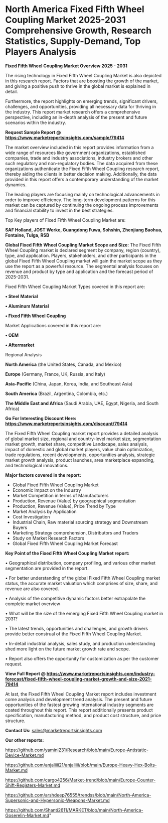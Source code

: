 # North America Fixed Fifth Wheel Coupling Market 2025-2031 Comprehensive Growth, Research Statistics, Supply-Demand,  Top Players Analysis

<Strong> Fixed Fifth Wheel Coupling Market Overview 2025 - 2031</strong>

The rising technology in Fixed Fifth Wheel Coupling Market is also depicted in this research report. Factors that are boosting the growth of the market, and giving a positive push to thrive in the global market is explained in detail.

Furthermore, the report highlights on emerging trends, significant drivers, challenges, and opportunities, providing all necessary data for thriving in the industry. This report market research offers a comprehensive perspective, including an in-depth analysis of the present and future scenarios within the industry.

<strong>Request Sample Report @ <a href=https://www.marketreportsinsights.com/sample/79414>https://www.marketreportsinsights.com/sample/79414</a></strong>

The market overview included in this report provides information from a wide range of resources like government organizations, established companies, trade and industry associations, industry brokers and other such regulatory and non-regulatory bodies. The data acquired from these organizations authenticate the Fixed Fifth Wheel Coupling research report, thereby aiding the clients in better decision making. Additionally, the data provided in this report offers a contemporary understanding of the market dynamics.

The leading players are focusing mainly on technological advancements in order to improve efficiency. The long-term development patterns for this market can be captured by continuing the ongoing process improvements and financial stability to invest in the best strategies.

Top Key players of Fixed Fifth Wheel Coupling Market are:

<strong>SAF Holland, JOST Werke, Guangdong Fuwa, Sohshin, Zhenjiang Baohua, Fontaine, Tulga, RSB</strong>

<strong><b>Global Fixed Fifth Wheel Coupling Market Scope and Size:</b></strong>
The Fixed Fifth Wheel Coupling market is declared segment by company, region (country), type, and application. Players, stakeholders, and other participants in the global Fixed Fifth Wheel Coupling market will gain the market scope as they use the report as a powerful resource. The segmental analysis focuses on revenue and product by type and application and the forecast period of 2025-2031.

Fixed Fifth Wheel Coupling Market Types covered in this report are:

<strong>• Steel Material

• Aluminum Material

• Fixed Fifth Wheel Coupling</strong>

Market Applications covered in this report are:

<strong>• OEM

• Aftermarket</strong> 

Regional Analysis

<strong>North America</strong> (the United States, Canada, and Mexico)

<strong>Europe</strong> (Germany, France, UK, Russia, and Italy)

<strong>Asia-Pacific</strong> (China, Japan, Korea, India, and Southeast Asia)

<strong>South America</strong> (Brazil, Argentina, Colombia, etc.)

<strong>The Middle East and Africa</strong> (Saudi Arabia, UAE, Egypt, Nigeria, and South Africa)

<strong>Go For Interesting Discount Here: <a href=https://www.marketreportsinsights.com/discount/79414>https://www.marketreportsinsights.com/discount/79414</a></strong>

The Fixed Fifth Wheel Coupling market report provides a detailed analysis of global market size, regional and country-level market size, segmentation market growth, market share, competitive Landscape, sales analysis, impact of domestic and global market players, value chain optimization, trade regulations, recent developments, opportunities analysis, strategic market growth analysis, product launches, area marketplace expanding, and technological innovations.

<strong><b>Major factors covered in the report:</b></strong>
<ul>
  <li>Global Fixed Fifth Wheel Coupling Market </li>
  <li>Economic Impact on the Industry</li>
  <li>Market Competition in terms of Manufacturers</li>
  <li>Production, Revenue (Value) by geographical segmentation</li>
  <li>Production, Revenue (Value), Price Trend by Type</li>
  <li>Market Analysis by Application</li>
  <li>Cost Investigation</li>
  <li>Industrial Chain, Raw material sourcing strategy and Downstream Buyers</li>
  <li>Marketing Strategy comprehension, Distributors and Traders</li>
  <li>Study on Market Research Factors</li>
  <li>Global Fixed Fifth Wheel Coupling Market Forecast</li>
</ul>

<strong><b>Key Point of the Fixed Fifth Wheel Coupling Market report:</b></strong>

• Geographical distribution, company profiling, and various other market segmentation are provided in the report.

• For better understanding of the global Fixed Fifth Wheel Coupling market status, the accurate market valuation which comprises of size, share, and revenue are also covered.

• Analysis of the competitive dynamic factors better extrapolate the complete market overview

• What will be the size of the emerging Fixed Fifth Wheel Coupling market in 2031?

• The latest trends, opportunities and challenges, and growth drivers provide better construal of the Fixed Fifth Wheel Coupling Market.

• In-detail industrial analysis, sales study, and production understanding shed more light on the future market growth rate and scope.

• Report also offers the opportunity for customization as per the customer request.

<strong><b>View Full Report @ <a href=https://www.marketreportsinsights.com/industry-forecast/fixed-fifth-wheel-coupling-market-growth-and-size-2021-79414>https://www.marketreportsinsights.com/industry-forecast/fixed-fifth-wheel-coupling-market-growth-and-size-2021-79414</a></b></strong>


At last, the Fixed Fifth Wheel Coupling Market report includes investment come analysis and development trend analysis. The present and future opportunities of the fastest growing international industry segments are coated throughout this report. This report additionally presents product specification, manufacturing method, and product cost structure, and price structure.

<strong>Contact Us:</strong>
sales@marketreportsinsights.com

<strong>Our other reports:</strong>

<a href=https://github.com/yamini231/Research/blob/main/Europe-Antistatic-Device-Market.md>https://github.com/yamini231/Research/blob/main/Europe-Antistatic-Device-Market.md</a>

<a href=https://github.com/anjaliiii21/anjaliiii/blob/main/Europe-Heavy-Hex-Bolts-Market.md>https://github.com/anjaliiii21/anjaliiii/blob/main/Europe-Heavy-Hex-Bolts-Market.md</a>

<a href=https://github.com/cargo4256/Market-trend/blob/main/Europe-Counter-Shift-Registers-Market.md>https://github.com/cargo4256/Market-trend/blob/main/Europe-Counter-Shift-Registers-Market.md</a>

<a href=https://github.com/arshdeep76555/trendss/blob/main/North-America-Supersonic-and-Hypersonic-Weapons-Market.md>https://github.com/arshdeep76555/trendss/blob/main/North-America-Supersonic-and-Hypersonic-Weapons-Market.md</a>

<a href=https://github.com/Shanti2611/MARKET/blob/main/North-America-Goserelin-Market.md>https://github.com/Shanti2611/MARKET/blob/main/North-America-Goserelin-Market.md</a>"
